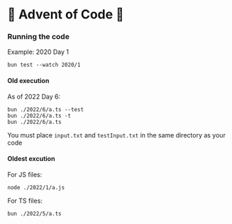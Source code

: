 # 🎄 Advent of Code 🌟

### Running the code

Example: 2020 Day 1

```
bun test --watch 2020/1
```

#### Old execution

As of 2022 Day 6:

```
bun ./2022/6/a.ts --test
bun ./2022/6/a.ts -t
bun ./2022/6/a.ts
```

You must place `input.txt` and `testInput.txt` in the same directory as your code

#### Oldest excution

For JS files:

```
node ./2022/1/a.js
```

For TS files:

```
bun ./2022/5/a.ts
```
